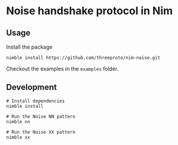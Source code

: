 # Noise handshake protocol in Nim

## Usage

Install the package

```shell
nimble install https://github.com/threeproto/nim-noise.git
```

Checkout the examples in the `examples` folder.

## Development

```shell
# Install dependencies
nimble install

# Run the Noise NN pattern
nimble nn

# Run the Noise XX pattern
nimble xx